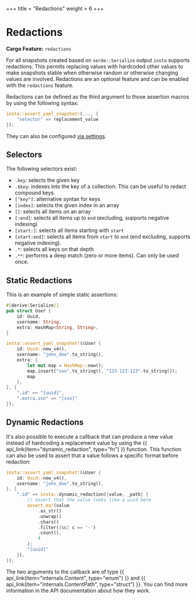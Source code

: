 +++
title = "Redactions"
weight = 6
+++

# Redactions

**Cargo Feature:** `redactions`

For all snapshots created based on `serde::Serialize` output `insta`
supports redactions.  This permits replacing values with hardcoded other
values to make snapshots stable when otherwise random or otherwise changing
values are involved.  Redactions are an optional feature and can be enabled
with the `redactions` feature.

Redactions can be defined as the third argument to those assertion macros by
using the following syntax:

```rust
insta::assert_yaml_snapshot!(..., {
    "selector" => replacement_value
});
```

They can also be configured [via settings](../settings/).

## Selectors

The following selectors exist:

- `.key`: selects the given key
- `.$key`: indexes into the key of a collection.  This can be useful to redact compound keys.
- `["key"]`: alternative syntax for keys
- `[index]`: selects the given index in an array
- `[]`: selects all items on an array
- `[:end]`: selects all items up to `end` (excluding, supports negative indexing)
- `[start:]`: selects all items starting with `start`
- `[start:end]`: selects all items from `start` to `end` (end excluding,
  supports negative indexing).
- `.*`: selects all keys on that depth
- `.**`: performs a deep match (zero or more items).  Can only be used once.

## Static Redactions

This is an example of simple static assertions:

```rust
#[derive(Serialize)]
pub struct User {
    id: Uuid,
    username: String,
    extra: HashMap<String, String>,
}

insta::assert_yaml_snapshot!(&User {
    id: Uuid::new_v4(),
    username: "john_doe".to_string(),
    extra: {
        let mut map = HashMap::new();
        map.insert("ssn".to_string(), "123-123-123".to_string());
        map
    },
}, {
    ".id" => "[uuid]",
    ".extra.ssn" => "[ssn]"
});
```

## Dynamic Redactions

It's also possible to execute a callback that can produce a new value
instead of hardcoding a replacement value by using the
{{ api_link(item="dynamic_redaction", type="fn") }} function.  This function
can also be used to assert that a value follows a specific format before
redaction:

```rust
insta::assert_yaml_snapshot!(&User {
    id: Uuid::new_v4(),
    username: "john_doe".to_string(),
}, {
    ".id" => insta::dynamic_redaction(|value, _path| {
        // assert that the value looks like a uuid here
        assert_eq!(value
            .as_str()
            .unwrap()
            .chars()
            .filter(|&c| c == '-')
            .count(),
            4
        );
        "[uuid]"
    }),
});
```

The two arguments to the callback are of type {{ api_link(item="internals.Content", type="enum") }}
and {{ api_link(item="internals.ContentPath", type="struct") }}.  You can find
more information in the API documentation about how they work.
